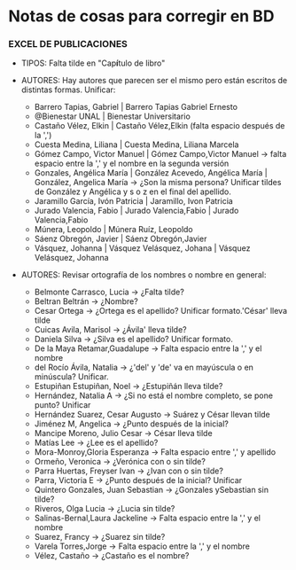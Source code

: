 # Notas de cosas para corregir en BD

### EXCEL DE PUBLICACIONES

* TIPOS: Falta tilde en "Cap**í**tulo de libro"
* AUTORES: Hay autores que parecen ser el mismo pero están escritos de distintas formas. Unificar:
  *  Barrero Tapias, Gabriel | Barrero Tapias Gabriel Ernesto
  * @Bienestar UNAL | Bienestar Universitario
  * Castaño Vélez, Elkin | Castaño Vélez,Elkin (falta espacio después de la ',')
  * Cuesta Medina, Liliana | Cuesta Medina, Liliana Marcela
  * Gómez Campo, Victor Manuel | Gómez Campo,Victor Manuel -> falta espacio entre la ',' y el nombre en la segunda versión
  * Gonzales, Angélica María | González Acevedo, Angélica María | González, Angelica María -> ¿Son la misma persona? Unificar tildes de González y Angélica y s o z en el final del apellido.
  * Jaramillo García, Ivón Patricia | Jaramillo, Ivon Patricia
  * Jurado Valencia, Fabio | Jurado Valencia,Fabio | Jurado Valencia,Fabio
  * Múnera, Leopoldo | Múnera Ruíz, Leopoldo
  * Sáenz Obregón, Javier | Sáenz Obregón,Javier
  * Vásquez, Johanna | Vásquez Velásquez, Johana | Vásquez Velásquez, Johanna



* AUTORES: Revisar ortografía de los nombres o nombre en general:
    * Belmonte Carrasco, Lucia -> ¿Falta tilde?
    * Beltran Beltrán -> ¿Nombre?
    * Cesar Ortega -> ¿Ortega es el apellido? Unificar formato.'César' lleva tilde
    * Cuicas Avila, Marisol -> ¿Ávila' lleva tilde?
    * Daniela Silva -> ¿Silva es el apellido? Unificar formato.
    * De la Maya Retamar,Guadalupe -> Falta espacio entre la ',' y el nombre
    * del Rocío Ávila, Natalia -> ¿'del' y 'de' va en mayúscula o en minúscula? Unificar.
    * Estupiñan Estupiñan, Noel -> ¿Estupiñán lleva tilde?
    * Hernández, Natalia A -> ¿Si no está el nombre completo, se pone punto? Unificar
    * Hernández Suarez, Cesar Augusto -> Suárez y César llevan tilde
    * Jiménez M, Angelica -> ¿Punto después de la inicial?
    * Mancipe Moreno, Julio Cesar -> César lleva tilde
    * Matías Lee -> ¿Lee es el apellido?
    * Mora-Monroy,Gloria Esperanza -> Falta espacio entre ',' y apellido
    * Ormeño, Veronica -> ¿Verónica con o sin tilde?
    * Parra Huertas, Freyser Ivan -> ¿Ivan con o sin tilde?
    * Parra, Victoria E -> ¿Punto después de la inicial? Unificar
    * Quintero Gonzales, Juan Sebastian -> ¿Gonzales ySebastian sin tilde? 
    * Riveros, Olga Lucia -> ¿Lucia sin tilde?
    * Salinas-Bernal,Laura Jackeline -> Falta espacio entre la ',' y el nombre
    * Suarez, Francy -> ¿Suarez sin tilde?
    * Varela Torres,Jorge -> Falta espacio entre la ',' y el nombre
    * Vélez, Castaño -> ¿Castaño es el nombre?
    






